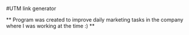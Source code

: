 #UTM link generator

** Program was created to improve daily marketing tasks in the company where I was working at the time :) **


